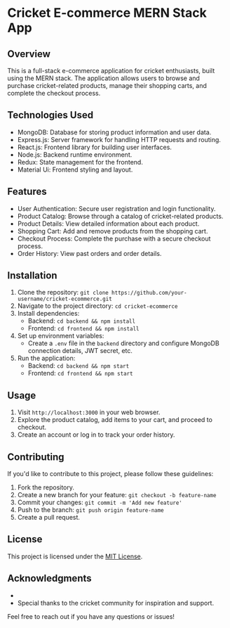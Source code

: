 # Cricket E-commerce MERN Stack App

## Overview
This is a full-stack e-commerce application for cricket enthusiasts, built using the MERN stack. The application allows users to browse and purchase cricket-related products, manage their shopping carts, and complete the checkout process.

## Technologies Used
- MongoDB: Database for storing product information and user data.
- Express.js: Server framework for handling HTTP requests and routing.
- React.js: Frontend library for building user interfaces.
- Node.js: Backend runtime environment.
- Redux: State management for the frontend.
- Material Ui: Frontend styling and layout.

## Features
- User Authentication: Secure user registration and login functionality.
- Product Catalog: Browse through a catalog of cricket-related products.
- Product Details: View detailed information about each product.
- Shopping Cart: Add and remove products from the shopping cart.
- Checkout Process: Complete the purchase with a secure checkout process.
- Order History: View past orders and order details.

## Installation
1. Clone the repository: `git clone https://github.com/your-username/cricket-ecommerce.git`
2. Navigate to the project directory: `cd cricket-ecommerce`
3. Install dependencies:
   - Backend: `cd backend && npm install`
   - Frontend: `cd frontend && npm install`
4. Set up environment variables:
   - Create a `.env` file in the `backend` directory and configure MongoDB connection details, JWT secret, etc.
5. Run the application:
   - Backend: `cd backend && npm start`
   - Frontend: `cd frontend && npm start`

## Usage
1. Visit `http://localhost:3000` in your web browser.
2. Explore the product catalog, add items to your cart, and proceed to checkout.
3. Create an account or log in to track your order history.

## Contributing
If you'd like to contribute to this project, please follow these guidelines:
1. Fork the repository.
2. Create a new branch for your feature: `git checkout -b feature-name`
3. Commit your changes: `git commit -m 'Add new feature'`
4. Push to the branch: `git push origin feature-name`
5. Create a pull request.

## License
This project is licensed under the [MIT License](LICENSE).

## Acknowledgments
- 
- Special thanks to the cricket community for inspiration and support.

Feel free to reach out if you have any questions or issues!

